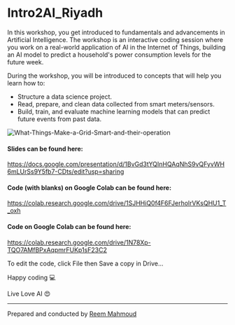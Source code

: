 # Intro2AI_Riyadh

In this workshop, you get introduced to fundamentals and advancements in Artificial Intelligence. The workshop is an interactive coding session where you work on a real-world application of AI in the Internet of Things, building an AI model to predict a household's power consumption levels for the future week. 

During the workshop, you will be introduced to concepts that will help you learn how to: 
* Structure a data science project.
* Read, prepare, and clean data collected from smart meters/sensors.
* Build, train, and evaluate machine learning models that can predict future events from past data.

![What-Things-Make-a-Grid-Smart-and-their-operation](https://user-images.githubusercontent.com/16987119/56344717-c4854d00-61c6-11e9-92ad-c43144367bb5.jpg)

#### Slides can be found here: #### 
https://docs.google.com/presentation/d/1BvGd3tYQInHQAqNhS9vQFyvWH6mLUrSs9Y5fb7-CDts/edit?usp=sharing

#### Code (with blanks) on Google Colab can be found here: ####
https://colab.research.google.com/drive/1SJHHiQ0f4F6FJerholrVKsQHU1_T_oxh

#### Code on Google Colab can be found here: ####
https://colab.research.google.com/drive/1N78Xp-TQO7AMfBPxAqpmrFUKp1sF23C2


To edit the code, click File then Save a copy in Drive… 


Happy coding 💻

Live Love AI 😍

---
Prepared and conducted by [Reem Mahmoud](https://www.linkedin.com/in/reemmahmoud/) 
